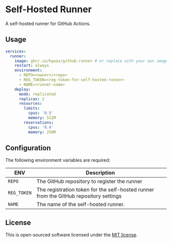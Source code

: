 # Self-Hosted Runner

A self-hosted runner for GitHub Actions.

## Usage

```yaml
services:
  runner:
    image: ghcr.io/hywax/github-runner # or replace with your own image 
    restart: always
    environment:
      - REPO=<owner>/<repo>
      - REG_TOKEN=<reg-token-for-self-hosted-runner>
      - NAME=<runner-name>
    deploy:
      mode: replicated
      replicas: 2
      resources:
        limits:
          cpus: '0.5'
          memory: 512M
        reservations:
          cpus: '0.4'
          memory: 256M
```

## Configuration

The following environment variables are required:

| ENV         | Description                                                                           |
|-------------|---------------------------------------------------------------------------------------|
| `REPO`      | The GitHub repository to register the runner                                          |
| `REG_TOKEN` | The registration token for the self-hosted runner from the GitHub repository settings |
| `NAME`      | The name of the self-hosted runner.                                                   |

## License

This is open-sourced software licensed under the [MIT license](LICENSE).
